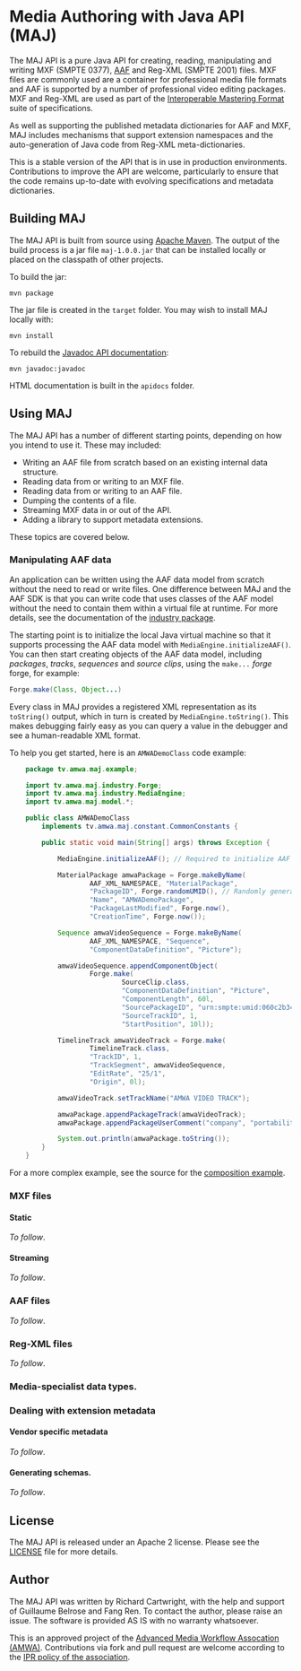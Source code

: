 # Media Authoring with Java API (MAJ)

The MAJ API is a pure Java API for creating, reading, manipulating and writing MXF (SMPTE 0377), [AAF](http://www.amwa.tv/projects/MS-01.shtml) and Reg-XML (SMPTE 2001) files. MXF files are commonly used are a container for professional media file formats and AAF is supported by a number of professional video editing packages. MXF and Reg-XML are used as part of the [Interoperable Mastering Format](http://www.imfforum.com/IMF_Forum/index.html) suite of specifications.

As well as supporting the published metadata dictionaries for AAF and MXF, MAJ includes mechanisms that support extension namespaces and the auto-generation of Java code from Reg-XML meta-dictionaries.

This is a stable version of the API that is in use in production environments. Contributions to improve the API are welcome, particularly to ensure that the code remains up-to-date with evolving specifications and metadata dictionaries.

## Building MAJ

The MAJ API is built from source using [Apache Maven](http://maven.apache.org/). The output of the build process is a jar file `maj-1.0.0.jar` that can be installed locally or placed on the classpath of other projects.

To build the jar:

    mvn package

The jar file is created in the `target` folder. You may wish to install MAJ locally with:

    mvn install

To rebuild the [Javadoc API documentation](./apidocs/):

    mvn javadoc:javadoc

HTML documentation is built in the `apidocs` folder.

## Using MAJ

The MAJ API has a number of different starting points, depending on how you intend to use it. These may included:

* Writing an AAF file from scratch based on an existing internal data structure.
* Reading data from or writing to an MXF file.
* Reading data from or writing to an AAF file.
* Dumping the contents of a file.
* Streaming MXF data in or out of the API.
* Adding a library to support metadata extensions.

These topics are covered below.

### Manipulating AAF data

An application can be written using the AAF data model from scratch without the need to read or write files. One difference between MAJ and the AAF SDK is that you can write code that uses classes of the AAF model without the need to contain them within a virtual file at runtime. For more details, see the documentation of the [industry package](./apidocs/tv/amwa/maj/industry/package-summary.html).

The starting point is to initialize the local Java virtual machine so that it supports processing the AAF data model with `MediaEngine.initializeAAF()`. You can then start creating objects of the AAF data model, including *packages*, *tracks*, *sequences* and *source clips*, using the `make...` *forge* forge, for example:

```java
Forge.make(Class, Object...)
```

Every class in MAJ provides a registered XML representation as its `toString()` output, which in turn is created by `MediaEngine.toString()`. This makes debugging fairly easy as you can query a value in the debugger and see a human-readable XML format.

To help you get started, here is an `AMWADemoClass` code example:

```java
    package tv.amwa.maj.example;

    import tv.amwa.maj.industry.Forge;
    import tv.amwa.maj.industry.MediaEngine;
    import tv.amwa.maj.model.*;

    public class AMWADemoClass
        implements tv.amwa.maj.constant.CommonConstants {

        public static void main(String[] args) throws Exception {

            MediaEngine.initializeAAF(); // Required to initialize AAF specified classes

            MaterialPackage amwaPackage = Forge.makeByName(
                    AAF_XML_NAMESPACE, "MaterialPackage",
                    "PackageID", Forge.randomUMID(), // Randomly generated
                    "Name", "AMWADemoPackage",
                    "PackageLastModified", Forge.now(),
                    "CreationTime", Forge.now());

            Sequence amwaVideoSequence = Forge.makeByName(
                    AAF_XML_NAMESPACE, "Sequence",
                    "ComponentDataDefinition", "Picture");

            amwaVideoSequence.appendComponentObject(
                    Forge.make(
                            SourceClip.class,
                            "ComponentDataDefinition", "Picture",
                            "ComponentLength", 60l,
                            "SourcePackageID", "urn:smpte:umid:060c2b34.02051101.01001000.13000000.11ee08d4.040311d4.8e3d0090.27dfca7c",
                            "SourceTrackID", 1,
                            "StartPosition", 10l));

            TimelineTrack amwaVideoTrack = Forge.make(
                    TimelineTrack.class,
                    "TrackID", 1,
                    "TrackSegment", amwaVideoSequence,
                    "EditRate", "25/1",
                    "Origin", 0l);

            amwaVideoTrack.setTrackName("AMWA VIDEO TRACK");

            amwaPackage.appendPackageTrack(amwaVideoTrack);
            amwaPackage.appendPackageUserComment("company", "portability 4 media");

            System.out.println(amwaPackage.toString());
        }
    }
```

For a more complex example, see the source for the [composition example](./src/main/tv/amwa/maj/example/CompositionExample.java).

### MXF files

#### Static

_To follow_.

#### Streaming

_To follow_.

### AAF files

_To follow_.

### Reg-XML files

_To follow_.


### Media-specialist data types.

### Dealing with extension metadata

#### Vendor specific metadata

_To follow_.

#### Generating schemas.

_To follow_.


## License

The MAJ API is released under an Apache 2 license. Please see the [LICENSE](./LICENSE) file for more details.

## Author

The MAJ API was written by Richard Cartwright, with the help and support of Guillaume Belrose and Fang Ren. To contact the author,
please raise an issue. The software is provided AS IS with no warranty whatsoever.

This is an approved project of the [Advanced Media Workflow Assocation (AMWA)](http://www.amwa.tv/).  Contributions via fork and
pull request are welcome according to the [IPR policy of the association](http://www.amwa.tv/about/policies/AMWA_IPR_Policy_V3.0.pdf).
